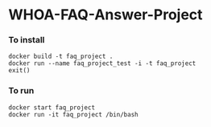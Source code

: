 # WHOA-FAQ-Answer-Project

### To install
```
docker build -t faq_project .
docker run --name faq_project_test -i -t faq_project
exit()
```

### To run
```
docker start faq_project
docker run -it faq_project /bin/bash
```